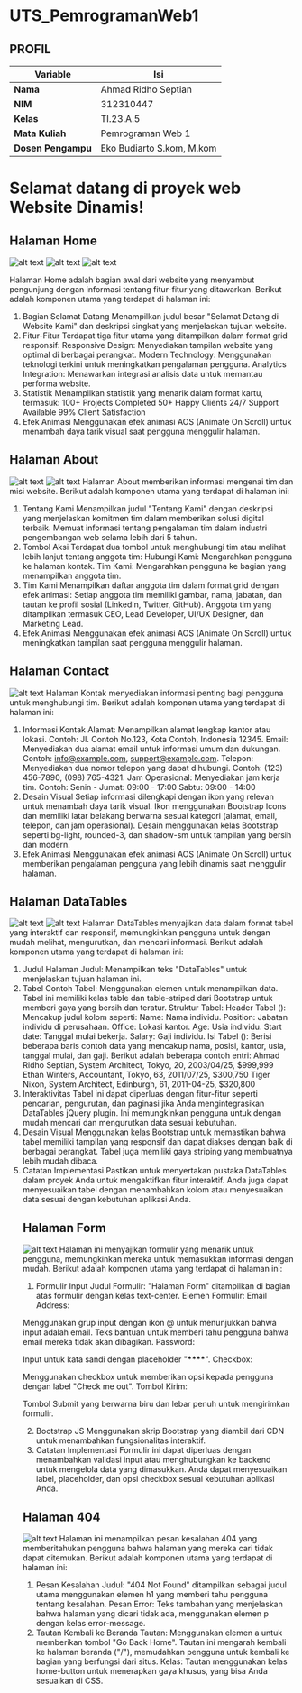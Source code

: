 # UTS_PemrogramanWeb1

## PROFIL

| Variable           | Isi                       |
| ------------------ | ------------------------- |
| **Nama**           | Ahmad Ridho Septian       |
| **NIM**            | 312310447                 |
| **Kelas**          | TI.23.A.5                 |
| **Mata Kuliah**    | Pemrograman Web 1         |
| **Dosen Pengampu** | Eko Budiarto S.kom, M.kom |

# Selamat datang di proyek web **Website Dinamis**!

## Halaman Home

![alt text](assets/img-readme/home1.png)
![alt text](assets/img-readme/home2.png)
![alt text](assets/img-readme/footer.png)

Halaman Home adalah bagian awal dari website yang menyambut pengunjung dengan informasi tentang fitur-fitur yang ditawarkan. Berikut adalah komponen utama yang terdapat di halaman ini:

1. Bagian Selamat Datang
   Menampilkan judul besar "Selamat Datang di Website Kami" dan deskripsi singkat yang menjelaskan tujuan website.
2. Fitur-Fitur
   Terdapat tiga fitur utama yang ditampilkan dalam format grid responsif:
   Responsive Design: Menyediakan tampilan website yang optimal di berbagai perangkat.
   Modern Technology: Menggunakan teknologi terkini untuk meningkatkan pengalaman pengguna.
   Analytics Integration: Menawarkan integrasi analisis data untuk memantau performa website.
3. Statistik
   Menampilkan statistik yang menarik dalam format kartu, termasuk:
   100+ Projects Completed
   50+ Happy Clients
   24/7 Support Available
   99% Client Satisfaction
4. Efek Animasi
   Menggunakan efek animasi AOS (Animate On Scroll) untuk menambah daya tarik visual saat pengguna menggulir halaman.

## Halaman About

![alt text](assets/img-readme/about1.png)
![alt text](assets/img-readme/about2.png)
Halaman About memberikan informasi mengenai tim dan misi website. Berikut adalah komponen utama yang terdapat di halaman ini:

1. Tentang Kami
   Menampilkan judul "Tentang Kami" dengan deskripsi yang menjelaskan komitmen tim dalam memberikan solusi digital terbaik.
   Memuat informasi tentang pengalaman tim dalam industri pengembangan web selama lebih dari 5 tahun.
2. Tombol Aksi
   Terdapat dua tombol untuk menghubungi tim atau melihat lebih lanjut tentang anggota tim:
   Hubungi Kami: Mengarahkan pengguna ke halaman kontak.
   Tim Kami: Mengarahkan pengguna ke bagian yang menampilkan anggota tim.
3. Tim Kami
   Menampilkan daftar anggota tim dalam format grid dengan efek animasi:
   Setiap anggota tim memiliki gambar, nama, jabatan, dan tautan ke profil sosial (LinkedIn, Twitter, GitHub).
   Anggota tim yang ditampilkan termasuk CEO, Lead Developer, UI/UX Designer, dan Marketing Lead.
4. Efek Animasi
   Menggunakan efek animasi AOS (Animate On Scroll) untuk meningkatkan tampilan saat pengguna menggulir halaman.

## Halaman Contact

![alt text](assets/img-readme/contact.png)
Halaman Kontak menyediakan informasi penting bagi pengguna untuk menghubungi tim. Berikut adalah komponen utama yang terdapat di halaman ini:

1. Informasi Kontak
   Alamat: Menampilkan alamat lengkap kantor atau lokasi.
   Contoh: Jl. Contoh No.123, Kota Contoh, Indonesia 12345.
   Email: Menyediakan dua alamat email untuk informasi umum dan dukungan.
   Contoh: info@example.com, support@example.com.
   Telepon: Menyediakan dua nomor telepon yang dapat dihubungi.
   Contoh: (123) 456-7890, (098) 765-4321.
   Jam Operasional: Menyediakan jam kerja tim.
   Contoh:
   Senin - Jumat: 09:00 - 17:00
   Sabtu: 09:00 - 14:00
2. Desain Visual
   Setiap informasi dilengkapi dengan ikon yang relevan untuk menambah daya tarik visual.
   Ikon menggunakan Bootstrap Icons dan memiliki latar belakang berwarna sesuai kategori (alamat, email, telepon, dan jam operasional).
   Desain menggunakan kelas Bootstrap seperti bg-light, rounded-3, dan shadow-sm untuk tampilan yang bersih dan modern.
3. Efek Animasi
   Menggunakan efek animasi AOS (Animate On Scroll) untuk memberikan pengalaman pengguna yang lebih dinamis saat menggulir halaman.

## Halaman DataTables

![alt text](assets/img-readme/datatables.png)
![alt text](assets/img-readme/datatables2.png)
Halaman DataTables menyajikan data dalam format tabel yang interaktif dan responsif, memungkinkan pengguna untuk dengan mudah melihat, mengurutkan, dan mencari informasi. Berikut adalah komponen utama yang terdapat di halaman ini:

1. Judul Halaman
   Judul: Menampilkan teks "DataTables" untuk menjelaskan tujuan halaman ini.
2. Tabel Contoh
   Tabel: Menggunakan elemen <table> untuk menampilkan data. Tabel ini memiliki kelas table dan table-striped dari Bootstrap untuk memberi gaya yang bersih dan teratur.
   Struktur Tabel:
   Header Tabel (<thead>): Mencakup judul kolom seperti:
   Name: Nama individu.
   Position: Jabatan individu di perusahaan.
   Office: Lokasi kantor.
   Age: Usia individu.
   Start date: Tanggal mulai bekerja.
   Salary: Gaji individu.
   Isi Tabel (<tbody>): Berisi beberapa baris contoh data yang mencakup nama, posisi, kantor, usia, tanggal mulai, dan gaji. Berikut adalah beberapa contoh entri:
   Ahmad Ridho Septian, System Architect, Tokyo, 20, 2003/04/25, $999,999
   Ethan Winters, Accountant, Tokyo, 63, 2011/07/25, $300,750
   Tiger Nixon, System Architect, Edinburgh, 61, 2011-04-25, $320,800
3. Interaktivitas
   Tabel ini dapat diperluas dengan fitur-fitur seperti pencarian, pengurutan, dan paginasi jika Anda mengintegrasikan DataTables jQuery plugin. Ini memungkinkan pengguna untuk dengan mudah mencari dan mengurutkan data sesuai kebutuhan.
4. Desain Visual
   Menggunakan kelas Bootstrap untuk memastikan bahwa tabel memiliki tampilan yang responsif dan dapat diakses dengan baik di berbagai perangkat.
   Tabel juga memiliki gaya striping yang membuatnya lebih mudah dibaca.
5. Catatan Implementasi
   Pastikan untuk menyertakan pustaka DataTables dalam proyek Anda untuk mengaktifkan fitur interaktif.
   Anda juga dapat menyesuaikan tabel dengan menambahkan kolom atau menyesuaikan data sesuai dengan kebutuhan aplikasi Anda.

## Halaman Form

![alt text](assets/img-readme/form.png)
Halaman ini menyajikan formulir yang menarik untuk pengguna, memungkinkan mereka untuk memasukkan informasi dengan mudah. Berikut adalah komponen utama yang terdapat di halaman ini:

1. Formulir Input
   Judul Formulir: "Halaman Form" ditampilkan di bagian atas formulir dengan kelas text-center.
   Elemen Formulir:
   Email Address:

Menggunakan grup input dengan ikon @ untuk menunjukkan bahwa input adalah email.
Teks bantuan untuk memberi tahu pengguna bahwa email mereka tidak akan dibagikan.
Password:

Input untuk kata sandi dengan placeholder "**\*\*\*\***".
Checkbox:

Menggunakan checkbox untuk memberikan opsi kepada pengguna dengan label "Check me out".
Tombol Kirim:

Tombol Submit yang berwarna biru dan lebar penuh untuk mengirimkan formulir.

2. Bootstrap JS
   Menggunakan skrip Bootstrap yang diambil dari CDN untuk menambahkan fungsionalitas interaktif.
3. Catatan Implementasi
   Formulir ini dapat diperluas dengan menambahkan validasi input atau menghubungkan ke backend untuk mengelola data yang dimasukkan.
   Anda dapat menyesuaikan label, placeholder, dan opsi checkbox sesuai kebutuhan aplikasi Anda.

## Halaman 404

![alt text](assets/img-readme/404.png)
Halaman ini menampilkan pesan kesalahan 404 yang memberitahukan pengguna bahwa halaman yang mereka cari tidak dapat ditemukan. Berikut adalah komponen utama yang terdapat di halaman ini:

1. Pesan Kesalahan
   Judul: "404 Not Found" ditampilkan sebagai judul utama menggunakan elemen h1 yang memberi tahu pengguna tentang kesalahan.
   Pesan Error: Teks tambahan yang menjelaskan bahwa halaman yang dicari tidak ada, menggunakan elemen p dengan kelas error-message.
2. Tautan Kembali ke Beranda
   Tautan: Menggunakan elemen a untuk memberikan tombol "Go Back Home". Tautan ini mengarah kembali ke halaman beranda ("/"), memudahkan pengguna untuk kembali ke bagian yang berfungsi dari situs.
   Kelas: Tautan menggunakan kelas home-button untuk menerapkan gaya khusus, yang bisa Anda sesuaikan di CSS.
